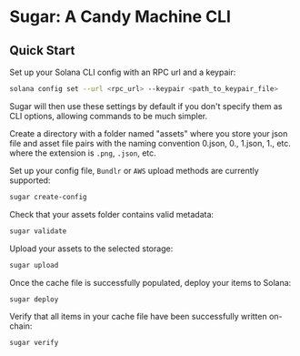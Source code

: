 # Sugar: A Candy Machine CLI

## Quick Start

Set up your Solana CLI config with an RPC url and a keypair:

```bash
solana config set --url <rpc_url> --keypair <path_to_keypair_file>
```

Sugar will then use these settings by default if you don't specify them as CLI options, allowing commands to be much simpler. 

Create a directory with a folder named "assets" where you store your json file and asset file pairs with the naming convention 0.json, 0.<ext>, 1.json, 1.<ext>, etc. where the extension is `.png`, `.json`, etc.

Set up your config file, `Bundlr` or `AWS` upload methods are currently supported:

```bash
sugar create-config
```

Check that your assets folder contains valid metadata:

```bash
sugar validate
```

Upload your assets to the selected storage:

```bash
sugar upload
```

Once the cache file is successfully populated, deploy your items to Solana:

```bash
sugar deploy
```

Verify that all items in your cache file have been successfully written on-chain:

```bash
sugar verify
```
